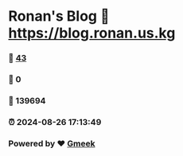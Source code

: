 # Ronan's Blog :link: https://blog.ronan.us.kg 
### :page_facing_up: [43](https://blog.ronan.us.kg/tag.html) 
### :speech_balloon: 0 
### :hibiscus: 139694 
### :alarm_clock: 2024-08-26 17:13:49 
### Powered by :heart: [Gmeek](https://github.com/Meekdai/Gmeek)
